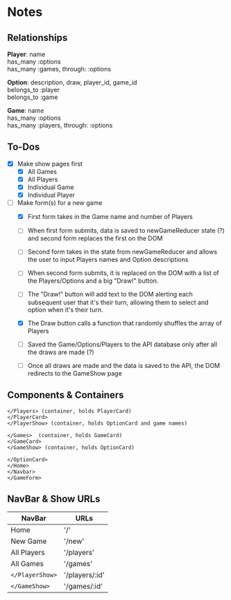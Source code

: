 Notes
=============


Relationships
-------------
**Player**: name  
has_many :options  
has_many :games, through: :options  

**Option**: description, draw, player_id, game_id  
belongs_to :player  
belongs_to :game  

**Game**: name  
has_many :options  
has_many :players, through: :options  

To-Dos
-----------
- [X] Make show pages first
  - [X] All Games
  - [X] All Players
  - [X] Individual Game
  - [X] Individual Player

- [ ] Make form(s) for a new game
  - [X] First form takes in the Game name and number of Players
  - [ ] When first form submits, data is saved to newGameReducer state (?) and second form replaces the first on the DOM
  - [ ] Second form takes in the state from newGameReducer and allows the user to input Players names and Option descriptions
  - [ ] When second form submits, it is replaced on the DOM with a list of the Players/Options and a big "Draw!" button.
  - [ ] The "Draw!" button will add text to the DOM alerting each subsequent user that it's their turn, allowing them to select and option when it's their turn.
  - [X] The Draw button calls a function that randomly shuffles the array of Players
  - [ ] Saved the Game/Options/Players to the API database only after all the draws are made (?)
  - [ ] Once all draws are made and the data is saved to the API, the DOM redirects to the GameShow page


Components & Containers
-----------------------
```
</Players> (container, holds PlayerCard)
</PlayerCard>
</PlayerShow> (container, holds OptionCard and game names)

</Games>  (container, holds GameCard)
</GameCard>
</GameShow> (container, holds OptionCard)

</OptionCard>
</Home>
</Navbar>
</GameForm>
```


NavBar & Show URLs
-------------------
| NavBar          | URLs          |
| --------------- | ------------- |
| Home            | '/'           |
| New Game        | '/new'        |
| All Players     | '/players'    |
| All Games       | '/games'      |
| `</PlayerShow>` | '/players/:id'|
| `</GameShow>`   | '/games/:id'  |
